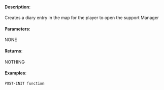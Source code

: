 #### Description:
Creates a diary entry in the map for the player to open the support Manager

#### Parameters:
NONE

#### Returns:
NOTHING

#### Examples:
```sqf
POST-INIT function
```

